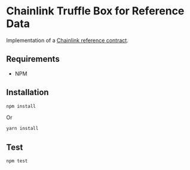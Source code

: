 # Chainlink Truffle Box for Reference Data

Implementation of a [Chainlink reference contract](https://docs.chain.link/docs/using-chainlink-reference-contracts).

## Requirements

- NPM

## Installation

```bash
npm install
```

Or

```bash
yarn install
```

## Test

```bash
npm test
```
